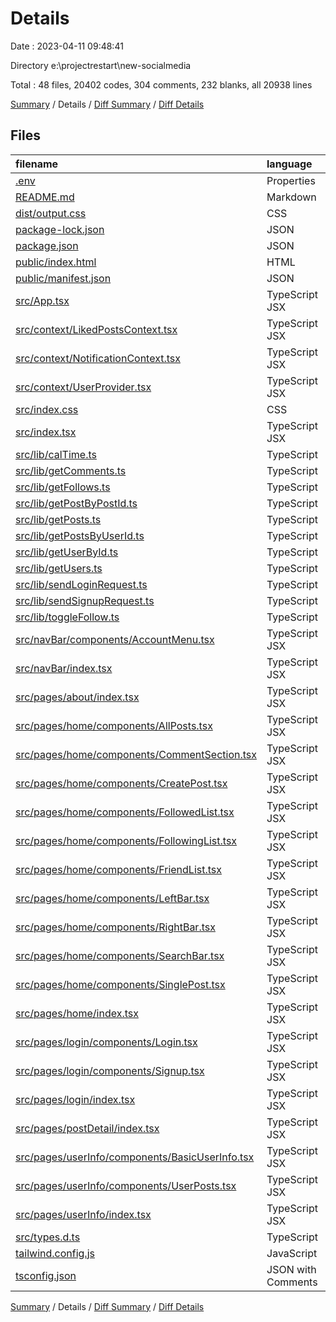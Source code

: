 # Details

Date : 2023-04-11 09:48:41

Directory e:\\projectrestart\\new-socialmedia

Total : 48 files,  20402 codes, 304 comments, 232 blanks, all 20938 lines

[Summary](results.md) / Details / [Diff Summary](diff.md) / [Diff Details](diff-details.md)

## Files
| filename | language | code | comment | blank | total |
| :--- | :--- | ---: | ---: | ---: | ---: |
| [.env](/.env) | Properties | 1 | 0 | 0 | 1 |
| [README.md](/README.md) | Markdown | 26 | 0 | 21 | 47 |
| [dist/output.css](/dist/output.css) | CSS | 346 | 155 | 76 | 577 |
| [package-lock.json](/package-lock.json) | JSON | 18,303 | 0 | 1 | 18,304 |
| [package.json](/package.json) | JSON | 61 | 0 | 1 | 62 |
| [public/index.html](/public/index.html) | HTML | 21 | 23 | 1 | 45 |
| [public/manifest.json](/public/manifest.json) | JSON | 25 | 0 | 1 | 26 |
| [src/App.tsx](/src/App.tsx) | TypeScript JSX | 59 | 0 | 5 | 64 |
| [src/context/LikedPostsContext.tsx](/src/context/LikedPostsContext.tsx) | TypeScript JSX | 25 | 0 | 4 | 29 |
| [src/context/NotificationContext.tsx](/src/context/NotificationContext.tsx) | TypeScript JSX | 10 | 0 | 2 | 12 |
| [src/context/UserProvider.tsx](/src/context/UserProvider.tsx) | TypeScript JSX | 28 | 0 | 4 | 32 |
| [src/index.css](/src/index.css) | CSS | 31 | 0 | 6 | 37 |
| [src/index.tsx](/src/index.tsx) | TypeScript JSX | 6 | 2 | 3 | 11 |
| [src/lib/calTime.ts](/src/lib/calTime.ts) | TypeScript | 23 | 0 | 3 | 26 |
| [src/lib/getComments.ts](/src/lib/getComments.ts) | TypeScript | 8 | 0 | 2 | 10 |
| [src/lib/getFollows.ts](/src/lib/getFollows.ts) | TypeScript | 21 | 0 | 2 | 23 |
| [src/lib/getPostByPostId.ts](/src/lib/getPostByPostId.ts) | TypeScript | 11 | 0 | 2 | 13 |
| [src/lib/getPosts.ts](/src/lib/getPosts.ts) | TypeScript | 24 | 0 | 2 | 26 |
| [src/lib/getPostsByUserId.ts](/src/lib/getPostsByUserId.ts) | TypeScript | 7 | 0 | 2 | 9 |
| [src/lib/getUserById.ts](/src/lib/getUserById.ts) | TypeScript | 9 | 0 | 2 | 11 |
| [src/lib/getUsers.ts](/src/lib/getUsers.ts) | TypeScript | 2 | 7 | 2 | 11 |
| [src/lib/sendLoginRequest.ts](/src/lib/sendLoginRequest.ts) | TypeScript | 16 | 0 | 2 | 18 |
| [src/lib/sendSignupRequest.ts](/src/lib/sendSignupRequest.ts) | TypeScript | 38 | 0 | 2 | 40 |
| [src/lib/toggleFollow.ts](/src/lib/toggleFollow.ts) | TypeScript | 39 | 0 | 2 | 41 |
| [src/navBar/components/AccountMenu.tsx](/src/navBar/components/AccountMenu.tsx) | TypeScript JSX | 103 | 0 | 5 | 108 |
| [src/navBar/index.tsx](/src/navBar/index.tsx) | TypeScript JSX | 42 | 3 | 4 | 49 |
| [src/pages/about/index.tsx](/src/pages/about/index.tsx) | TypeScript JSX | 14 | 0 | 2 | 16 |
| [src/pages/home/components/AllPosts.tsx](/src/pages/home/components/AllPosts.tsx) | TypeScript JSX | 132 | 7 | 5 | 144 |
| [src/pages/home/components/CommentSection.tsx](/src/pages/home/components/CommentSection.tsx) | TypeScript JSX | 115 | 5 | 5 | 125 |
| [src/pages/home/components/CreatePost.tsx](/src/pages/home/components/CreatePost.tsx) | TypeScript JSX | 118 | 1 | 4 | 123 |
| [src/pages/home/components/FollowedList.tsx](/src/pages/home/components/FollowedList.tsx) | TypeScript JSX | 64 | 0 | 3 | 67 |
| [src/pages/home/components/FollowingList.tsx](/src/pages/home/components/FollowingList.tsx) | TypeScript JSX | 64 | 0 | 3 | 67 |
| [src/pages/home/components/FriendList.tsx](/src/pages/home/components/FriendList.tsx) | TypeScript JSX | 11 | 0 | 2 | 13 |
| [src/pages/home/components/LeftBar.tsx](/src/pages/home/components/LeftBar.tsx) | TypeScript JSX | 4 | 0 | 2 | 6 |
| [src/pages/home/components/RightBar.tsx](/src/pages/home/components/RightBar.tsx) | TypeScript JSX | 4 | 0 | 2 | 6 |
| [src/pages/home/components/SearchBar.tsx](/src/pages/home/components/SearchBar.tsx) | TypeScript JSX | 22 | 0 | 2 | 24 |
| [src/pages/home/components/SinglePost.tsx](/src/pages/home/components/SinglePost.tsx) | TypeScript JSX | 92 | 2 | 6 | 100 |
| [src/pages/home/index.tsx](/src/pages/home/index.tsx) | TypeScript JSX | 14 | 0 | 1 | 15 |
| [src/pages/login/components/Login.tsx](/src/pages/login/components/Login.tsx) | TypeScript JSX | 95 | 0 | 6 | 101 |
| [src/pages/login/components/Signup.tsx](/src/pages/login/components/Signup.tsx) | TypeScript JSX | 106 | 90 | 8 | 204 |
| [src/pages/login/index.tsx](/src/pages/login/index.tsx) | TypeScript JSX | 11 | 5 | 4 | 20 |
| [src/pages/postDetail/index.tsx](/src/pages/postDetail/index.tsx) | TypeScript JSX | 29 | 0 | 1 | 30 |
| [src/pages/userInfo/components/BasicUserInfo.tsx](/src/pages/userInfo/components/BasicUserInfo.tsx) | TypeScript JSX | 98 | 0 | 2 | 100 |
| [src/pages/userInfo/components/UserPosts.tsx](/src/pages/userInfo/components/UserPosts.tsx) | TypeScript JSX | 32 | 0 | 3 | 35 |
| [src/pages/userInfo/index.tsx](/src/pages/userInfo/index.tsx) | TypeScript JSX | 25 | 0 | 3 | 28 |
| [src/types.d.ts](/src/types.d.ts) | TypeScript | 40 | 3 | 8 | 51 |
| [tailwind.config.js](/tailwind.config.js) | JavaScript | 7 | 1 | 1 | 9 |
| [tsconfig.json](/tsconfig.json) | JSON with Comments | 20 | 0 | 2 | 22 |

[Summary](results.md) / Details / [Diff Summary](diff.md) / [Diff Details](diff-details.md)